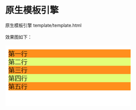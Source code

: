 原生模板引擎 
=================================== 
原生模板引擎 template/template.html<br>  
效果图如下：<br>  
![图2](https://github.com/zhujinyu1017/code-segment/blob/master/template/img/tpl.png?raw=true)